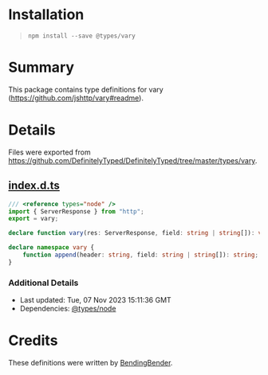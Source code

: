 # Installation
> `npm install --save @types/vary`

# Summary
This package contains type definitions for vary (https://github.com/jshttp/vary#readme).

# Details
Files were exported from https://github.com/DefinitelyTyped/DefinitelyTyped/tree/master/types/vary.
## [index.d.ts](https://github.com/DefinitelyTyped/DefinitelyTyped/tree/master/types/vary/index.d.ts)
````ts
/// <reference types="node" />
import { ServerResponse } from "http";
export = vary;

declare function vary(res: ServerResponse, field: string | string[]): void;

declare namespace vary {
    function append(header: string, field: string | string[]): string;
}

````

### Additional Details
 * Last updated: Tue, 07 Nov 2023 15:11:36 GMT
 * Dependencies: [@types/node](https://npmjs.com/package/@types/node)

# Credits
These definitions were written by [BendingBender](https://github.com/BendingBender).
